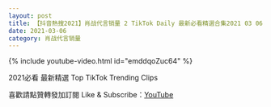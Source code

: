 ```yaml
---
layout: post
title: 【抖音熱搜2021】肖战代言销量 2 TikTok Daily 最新必看精選合集2021 03 06
date: 2021-03-06
category: 肖战代言销量
---
```


{% include youtube-video.html id="emddqoZuc64" %}

2021必看 最新精選 Top TikTok Trending Clips

喜歡請點贊轉發加訂閱 Like & Subscribe：[YouTube](https://www.youtube.com/channel/UCAoR7VcanIPd04uEq_GIylA/videos)

